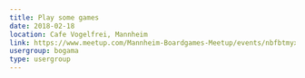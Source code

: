 ```yaml
---
title: Play some games
date: 2018-02-18
location: Cafe Vogelfrei, Mannheim
link: https://www.meetup.com/Mannheim-Boardgames-Meetup/events/nbfbtmyxdbxb/
usergroup: bogama
type: usergroup
---
```

